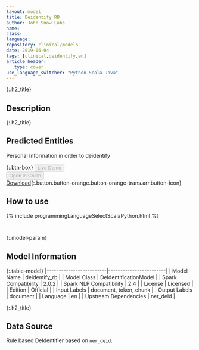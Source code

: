 ```yaml
---
layout: model
title: Deidentify RB
author: John Snow Labs
name: 
class: 
language: 
repository: clinical/models
date: 2019-06-04
tags: [clinical,deidentify,en]
article_header:
   type: cover
use_language_switcher: "Python-Scala-Java"
---
```


{:.h2_title}
## Description 


 {:.h2_title}
## Predicted Entities
Personal Information in order to deidentify 

{:.btn-box}
<button class="button button-orange" disabled>Live Demo</button><br/><button class="button button-orange" disabled>Open in Colab</button><br/>[Download](https://s3.amazonaws.com/auxdata.johnsnowlabs.com/clinical/models/deidentify_rb_en_2.0.2_2.4_1559672122511.zip){:.button.button-orange.button-orange-trans.arr.button-icon}<br/>

## How to use 
<div class="tabs-box" markdown="1">

{% include programmingLanguageSelectScalaPython.html %}

```python

```

```scala

```
</div>



{:.model-param}
## Model Information
{:.table-model}
|-------------------------|------------------------|
| Model Name              | deidentify_rb          |
| Model Class             | DeIdentificationModel  |
| Spark Compatibility     | 2.0.2                  |
| Spark NLP Compatibility | 2.4                    |
| License                 | Licensed               |
| Edition                 | Official               |
| Input Labels            | document, token, chunk |
| Output Labels           | document               |
| Language                | en                     |
| Upstream Dependencies   | ner_deid               |





{:.h2_title}
## Data Source
Rule based DeIdentifier based on `ner_deid`.

